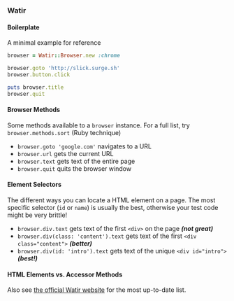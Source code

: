 ### Watir

#### Boilerplate

A minimal example for reference

```rb
browser = Watir::Browser.new :chrome

browser.goto 'http://slick.surge.sh'
browser.button.click

puts browser.title
browser.quit
```

#### Browser Methods

Some methods available to a `browser` instance. For a full list, try `browser.methods.sort` (Ruby technique)

  * `browser.goto 'google.com'` navigates to a URL
  * `browser.url` gets the current URL
  * `browser.text` gets text of the entire page
  * `browser.quit` quits the browser window

#### Element Selectors

The different ways you can locate a HTML element on a page. The most specific selector (`id` or `name`) is usually the best,
otherwise your test code might be very brittle!

  * `browser.div.text` gets text of the first `<div>` on the page _**(not great)**_
  * `browser.div(class: 'content').text` gets text of the first `<div class="content">` _**(better)**_
  * `browser.div(id: 'intro').text` gets text of the unique `<div id="intro">` _**(best!)**_

#### HTML Elements vs. Accessor Methods

Also see [the official Watir website](http://watir.com/guides/elements/) for the most up-to-date list.

